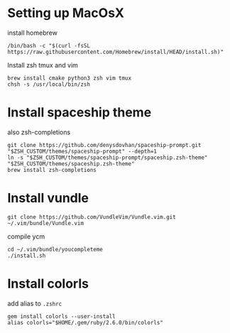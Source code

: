 # Setting up MacOsX
install homebrew
```
/bin/bash -c "$(curl -fsSL https://raw.githubusercontent.com/Homebrew/install/HEAD/install.sh)"
```
Install zsh tmux and vim
```
brew install cmake python3 zsh vim tmux
chsh -s /usr/local/bin/zsh
```

# Install spaceship theme
also zsh-completions
```
git clone https://github.com/denysdovhan/spaceship-prompt.git "$ZSH_CUSTOM/themes/spaceship-prompt" --depth=1
ln -s "$ZSH_CUSTOM/themes/spaceship-prompt/spaceship.zsh-theme" "$ZSH_CUSTOM/themes/spaceship.zsh-theme" 
brew install zsh-completions
```

# Install vundle
```
git clone https://github.com/VundleVim/Vundle.vim.git ~/.vim/bundle/Vundle.vim
```
compile ycm
```
cd ~/.vim/bundle/youcompleteme
./install.sh
```

# Install colorls
add alias to `.zshrc`
```
gem install colorls --user-install
alias colorls="$HOME/.gem/ruby/2.6.0/bin/colorls"
```
